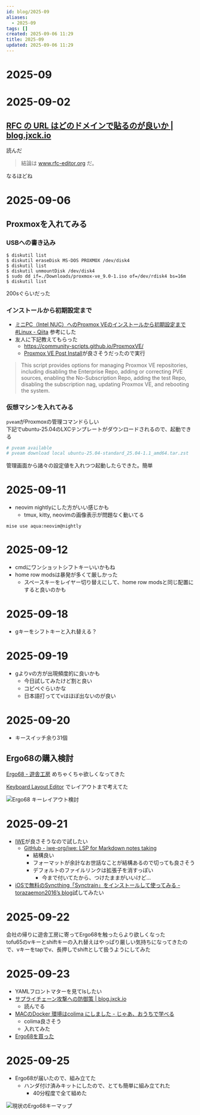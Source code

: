 ```yaml
---
id: blog/2025-09
aliases:
  - 2025-09
tags: []
created: 2025-09-06 11:29
title: 2025-09
updated: 2025-09-06 11:29
---
```


# 2025-09

# 2025-09-02

## [RFC の URL はどのドメインで貼るのが良いか | blog.jxck.io](https://blog.jxck.io/entries/2024-03-27/link-to-rfc.html)
読んだ

> 結論は www.rfc-editor.org だ。

なるほどね

# 2025-09-06

## Proxmoxを入れてみる

### USBへの書き込み

```
$ diskutil list
$ diskutil eraseDisk MS-DOS PROXMOX /dev/disk4
$ diskutil list
$ diskutil unmountDisk /dev/disk4
$ sudo dd if=./Downloads/proxmox-ve_9.0-1.iso of=/dev/rdisk4 bs=16m
$ diskutil list
```

200sぐらいだった

### インストールから初期設定まで

- [ミニPC（Intel NUC）へのProxmox VEのインストールから初期設定まで #Linux - Qiita](https://qiita.com/yankee/items/1d576f7a25d6f33c6cb5#proxmox%E5%88%9D%E6%9C%9F%E8%A8%AD%E5%AE%9A) 参考にした
- 友人に下記教えてもらった
    - https://community-scripts.github.io/ProxmoxVE/
    - [Proxmox VE Post Install](https://community-scripts.github.io/ProxmoxVE/scripts?id=post-pve-install)が良さそうだったので実行

> This script provides options for managing Proxmox VE repositories, including disabling the Enterprise Repo, adding or correcting PVE sources, enabling the No-Subscription Repo, adding the test Repo, disabling the subscription nag, updating Proxmox VE, and rebooting the system.

### 仮想マシンを入れてみる

`pveam`がProxmoxの管理コマンドらしい  
下記でubuntu-25.04のLXCテンプレートがダウンロードされるので、起動できる

```bash
# pveam available
# pveam download local ubuntu-25.04-standard_25.04-1.1_amd64.tar.zst
```

管理画面から諸々の設定値を入れつつ起動したらできた。簡単

# 2025-09-11

- neovim nightlyにした方がいい感じかも
	- tmux, kitty, neovimの画像表示が問題なく動いてる

```
mise use aqua:neovim@nightly
```

# 2025-09-12

- cmdにワンショットシフトキーいいかもね
- home row modsは暴発が多くて厳しかった
	- スペースキーをレイヤー切り替えにして、home row modsと同じ配置にすると良いのかも

# 2025-09-18

- gキーをシフトキーと入れ替える？

# 2025-09-19

- gよりvの方が出現頻度的に良いかも
    - 今日試してみたけど割と良い
    - コピペぐらいかな
    - 日本語打っててvはほぼ出ないのが良い

# 2025-09-20

- キースイッチ余り31個

## Ergo68の購入検討

[Ergo68 - 遊舎工房](https://shop.yushakobo.jp/products/3923?_pos=3&_sid=280fede83&_ss=r&variant=47873667825895) めちゃくちゃ欲しくなってきた

[Keyboard Layout Editor](https://www.keyboard-layout-editor.com/) でレイアウトまで考えてた

![Ergo68 キーレイアウト検討](https://i.gyazo.com/427edb2ed2e0abfdc5013420a4c1f5bd.png)

# 2025-09-21

- [IWE](https://github.com/iwe-org/iwe)が良さそうなので試したい
    - [GitHub - iwe-org/iwe: LSP for Markdown notes taking](https://github.com/iwe-org/iwe)
        - 結構良い
        - フォーマットが余計なお世話なことが結構あるので切っても良さそう
        - デフォルトのファイルリンクは拡張子を消すっぽい
            - 今まで付いてたから、つけたままがいいけど…
- [iOSで無料のSyncthing「Synctrain」をインストールして使ってみる - torazaemon2016’s blog](https://torazaemon2016.hatenablog.jp/entry/2025/04/27/142918)試してみたい

# 2025-09-22

会社の帰りに遊舎工房に寄ってErgo68を触ったらより欲しくなった  
tofu65のvキーとshiftキーの入れ替えはやっぱり厳しい気持ちになってきたので、vキーをtapでv、長押しでshiftとして扱うようにしてみた

# 2025-09-23

- YAMLフロントマターを見てlsしたい
- [サプライチェーン攻撃への防御策 | blog.jxck.io](https://blog.jxck.io/entries/2025-09-20/mitigate-risk-of-oss-dependencies.html)
	- 読んでる
- [MACのDocker 環境はcolima にしました - じゃあ、おうちで学べる ](https://syu-m-5151.hatenablog.com/entry/2025/04/16/201211)
	- colima良さそう
    - 入れてみた
- [Ergo68を買った](blog/ergo68n.md)

# 2025-09-25

- Ergo68が届いたので、組み立てた
    - ハンダ付け済みキットにしたので、とても簡単に組み立てれた
        - 40分程度で全て組めた

![現状のErgo68キーマップ](https://i.gyazo.com/adfb8a837a1f9dbc22bf1e7e8061b2e1.png)

